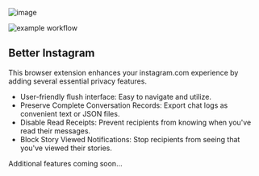 ![image](https://user-images.githubusercontent.com/43322006/233504555-ff21cff9-8d26-406e-bfe6-6e2d0e619f25.png)

![example workflow](https://github.com/dclstn/better-instagram/actions/workflows/node.js.yml/badge.svg)

## Better Instagram
This browser extension enhances your instagram.com experience by adding several essential privacy features.

+ User-friendly flush interface: Easy to navigate and utilize.
+ Preserve Complete Conversation Records: Export chat logs as convenient text or JSON files.
+ Disable Read Receipts: Prevent recipients from knowing when you've read their messages.
+ Block Story Viewed Notifications: Stop recipients from seeing that you've viewed their stories.

Additional features coming soon...
